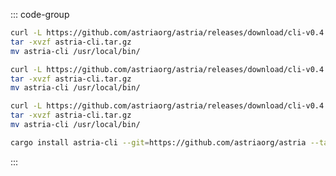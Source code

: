 <!-- markdownlint-disable MD041 -->
<!-- markdownlint-disable MD013 -->

::: code-group

  ```bash [ARM Mac]
  curl -L https://github.com/astriaorg/astria/releases/download/cli-v0.4.0/astria-cli-aarch64-apple-darwin.tar.gz > astria-cli.tar.gz
  tar -xvzf astria-cli.tar.gz
  mv astria-cli /usr/local/bin/
  ```

  ```bash [X86_64 Mac]
  curl -L https://github.com/astriaorg/astria/releases/download/cli-v0.4.0/astria-cli-x86_64-apple-darwin.tar.gz > astria-cli.tar.gz
  tar -xvzf astria-cli.tar.gz
  mv astria-cli /usr/local/bin/
  ```

  ```bash [x86_64 Linux]
  curl -L https://github.com/astriaorg/astria/releases/download/cli-v0.4.0/astria-cli-x86_64-unknown-linux-gnu.tar.gz > astria-cli.tar.gz
  tar -xvzf astria-cli.tar.gz
  mv astria-cli /usr/local/bin/
  ```
  
  ```bash [From Source]
  cargo install astria-cli --git=https://github.com/astriaorg/astria --tag=cli-v0.4.0 --locked
  ```

:::

<!-- <Tabs>
  <TabItem value="ARM Mac" label="ARM Mac" default> </TabItem>
  <TabItem value="X86_64 Mac" label="X86_64 Mac"> </TabItem>
  <TabItem value="x86_64 Linux" label="x86_64 Linux"> </TabItem>
  <TabItem value="From Source" label="From Source"> </TabItem>
</Tabs> -->
